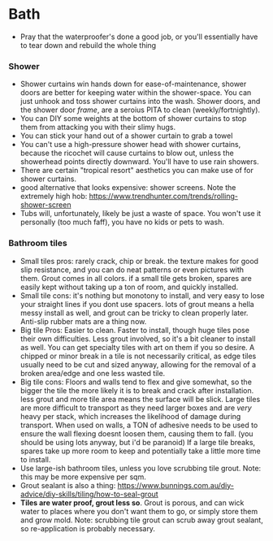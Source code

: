 # Bath

* Pray that the waterproofer's done a good job, or you'll essentially have to tear down and rebuild the whole thing

### Shower

* Shower curtains win hands down for ease-of-maintenance, shower doors are better for keeping water within the shower-space. You can just unhook and toss shower curtains into the wash. Shower doors, and the shower door *frame*, are a seroius PITA to clean (weekly/fortnightly). 
* You can DIY some weights at the bottom of shower curtains to stop them from attacking you with their slimy hugs.
* You can stick your hand out of a shower curtain to grab a towel
* You can't use a high-pressure shower head with shower curtains, because the ricochet will cause curtains to blow out, unless the showerhead points directly downward. You'll have to use rain showers. 
* There are certain "tropical resort" aesthetics you can make use of for shower curtains.
* good alternative that looks expensive: shower screens. Note the extremely high hob: https://www.trendhunter.com/trends/rolling-shower-screen
* Tubs will, unfortunately, likely be just a waste of space. You won't use it personally (too much faff), you have no kids or pets to wash.

### Bathroom tiles

* Small tiles pros: rarely crack, chip or break. the texture makes for good slip resistance, and you can do neat patterns or even pictures with them. Grout comes in all colors. if a small tile gets broken, spares are easily kept without taking up a ton of room, and quickly installed.
* Small tile cons: it's nothing but monotony to install, and very easy to lose your straight lines if you dont use spacers. lots of grout means a hella messy install as well, and grout can be tricky to clean properly later. Anti-slip rubber mats are a thing now. 
* Big tile Pros: Easier to clean. Faster to install, though huge tiles pose their own difficulties. Less grout involved, so it's a bit cleaner to install as well. You can get specialty tiles with art on them if you so desire. A chipped or minor break in a tile is not necessarily critical, as edge tiles usually need to be cut and sized anyway, allowing for the removal of a broken area/edge and one less wasted tile.
* Big tile cons: Floors and walls tend to flex and give somewhat, so the bigger the tile the more likely it is to break and crack after installation. less grout and more tile area means the surface will be slick. Large tiles are more difficult to transport as they need larger boxes and are *very* heavy per stack, which increases the likelihood of damage during transport. When used on walls, a TON of adhesive needs to be used to ensure the wall flexing doesnt loosen them, causing them to fall. (you should be using lots anyway, but i'd be paranoid) If a large tile breaks, spares take up more room to keep and potentially take a little more time to install.
* Use large-ish bathroom tiles, unless you love scrubbing tile grout. Note: this may be more expensive per sqm.
* Grout sealant is also a thing: https://www.bunnings.com.au/diy-advice/diy-skills/tiling/how-to-seal-grout
* **Tiles are water proof, grout less so**. Grout is porous, and can wick water to places where you don't want them to go, or simply store them and grow mold. Note: scrubbing tile grout can scrub away grout sealant, so re-application is probably necessary. 
